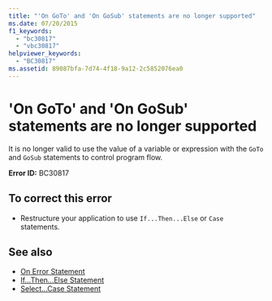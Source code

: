 ```yaml
---
title: "'On GoTo' and 'On GoSub' statements are no longer supported"
ms.date: 07/20/2015
f1_keywords: 
  - "bc30817"
  - "vbc30817"
helpviewer_keywords: 
  - "BC30817"
ms.assetid: 89087bfa-7d74-4f18-9a12-2c5852076ea0
---
```

# 'On GoTo' and 'On GoSub' statements are no longer supported
It is no longer valid to use the value of a variable or expression with the `GoTo` and `GoSub` statements to control program flow.  
  
 **Error ID:** BC30817  
  
## To correct this error  
  
-   Restructure your application to use `If...Then...Else` or `Case` statements.  
  
## See also

- [On Error Statement](../../visual-basic/language-reference/statements/on-error-statement.md)
- [If...Then...Else Statement](../../visual-basic/language-reference/statements/if-then-else-statement.md)
- [Select...Case Statement](../../visual-basic/language-reference/statements/select-case-statement.md)
